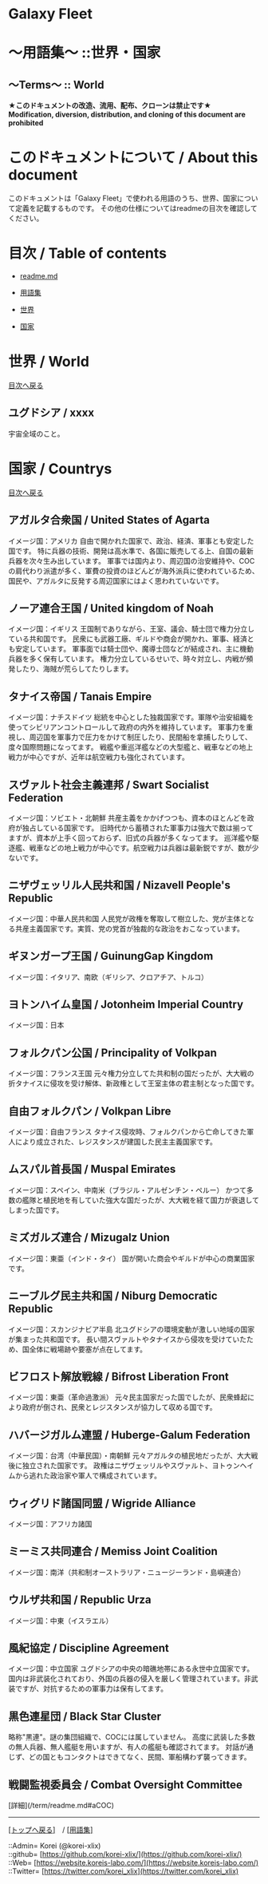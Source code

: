 # Galaxy Fleet
  
<h1>～用語集～ ::世界・国家</h1>  
<h2>～Terms～ :: World</h2>  
  

**★このドキュメントの改造、流用、配布、クローンは禁止です★**  
    **Modification, diversion, distribution, and cloning of this document are prohibited**  
  

<h1 id="aHowto">このドキュメントについて / About this document</h1>  
このドキュメントは「Galaxy Fleet」で使われる用語のうち、世界、国家について定義を記載するものです。  
その他の仕様についてはreadmeの目次を確認してください。  
  





<h1 id="aMokuji">目次 / Table of contents</h1>  

* [readme.md](/readme.md)
* [用語集](/term/readme.md)

* [世界](#aWorld)
* [国家](#aCountrys)
  





<h1 id="aWorld">世界 / World</h1>  
  
  [目次へ戻る](#aMokuji)  
  

<h2>ユグドシア / xxxx</h2>  
宇宙全域のこと。  
  





<h1 id="aCountrys">国家 / Countrys</h1>  
  
  [目次へ戻る](#aMokuji)  
  

<h2>アガルタ合衆国 / United States of Agarta</h2>  
イメージ国：アメリカ  
自由で開かれた国家で、政治、経済、軍事とも安定した国です。  
特に兵器の技術、開発は高水準で、各国に販売してる上、自国の最新兵器を次々生み出しています。  
軍事では国内より、周辺国の治安維持や、COCの肩代わり派遣が多く、軍費の投資のほどんどが海外派兵に使われているため、
国民や、アガルタに反発する周辺国家にはよく思われていないです。  
  


<h2>ノーア連合王国 / United kingdom of Noah</h2>  
イメージ国：イギリス  
王国制でありながら、王室、議会、騎士団で権力分立している共和国です。  
民衆にも武器工廠、ギルドや商会が開かれ、軍事、経済とも安定しています。  
軍事面では騎士団や、魔導士団などが結成され、主に機動兵器を多く保有しています。  
権力分立しているせいで、時々対立し、内戦が頻発したり、海賊が荒らしてたりします。  
  


<h2>タナイス帝国 / Tanais Empire</h2>  
イメージ国：ナチスドイツ  
総統を中心とした独裁国家です。軍隊や治安組織を使ってシビリアンコントロールして政府の内外を維持しています。  
軍事力を重視し、周辺国を軍事力で圧力をかけて制圧したり、民間船を拿捕したりして、度々国際問題になってます。  
戦艦や重巡洋艦などの大型艦と、戦車などの地上戦力が中心ですが、近年は航空戦力も強化されています。  
  


<h2>スヴァルト社会主義連邦 / Swart Socialist Federation</h2>  
イメージ国：ソビエト・北朝鮮  
共産主義をかかげつつも、資本のほとんどを政府が独占している国家です。  
旧時代から蓄積された軍事力は強大で数は揃ってますが、資本が上手く回っておらず、旧式の兵器が多くなってます。  
巡洋艦や駆逐艦、戦車などの地上戦力が中心です。航空戦力は兵器は最新鋭ですが、数が少ないです。  
  


<h2>ニザヴェッリル人民共和国 / Nizavell People's Republic</h2>  
イメージ国：中華人民共和国  
人民党が政権を奪取して樹立した、党が主体となる共産主義国家です。実質、党の党首が独裁的な政治をおこなっています。  
  


<h2>ギヌンガープ王国 / GuinungGap Kingdom</h2>  
イメージ国：イタリア、南欧（ギリシア、クロアチア、トルコ）  
  


<h2>ヨトンハイム皇国 / Jotonheim Imperial Country</h2>  
イメージ国：日本  
  


<h2>フォルクパン公国 / Principality of Volkpan</h2>  
イメージ国：フランス王国  
元々権力分立してた共和制の国だったが、大大戦の折タナイスに侵攻を受け解体、新政権として王室主体の君主制となった国です。  
  


<h2>自由フォルクパン / Volkpan Libre</h2>  
イメージ国：自由フランス  
タナイス侵攻時、フォルクパンから亡命してきた軍人により成立された、レジスタンスが建国した民主主義国家です。  
  


<h2>ムスパル首長国 / Muspal Emirates</h2>  
イメージ国：スペイン、中南米（ブラジル・アルゼンチン・ペルー）  
かつて多数の艦隊と植民地を有していた強大な国だったが、大大戦を経て国力が衰退してしまった国です。  
  


<h2>ミズガルズ連合 / Mizugalz Union</h2>  
イメージ国：東亜（インド・タイ）  
国が開いた商会やギルドが中心の商業国家です。  
  


<h2>ニーブルグ民主共和国 / Niburg Democratic Republic</h2>  
イメージ国：スカンジナビア半島  
北ユグドシアの環境変動が激しい地域の国家が集まった共和国です。  
長い間スヴァルトやタナイスから侵攻を受けていたため、国全体に戦場跡や要塞が点在してます。  
  


<h2>ビフロスト解放戦線 / Bifrost Liberation Front</h2>  
イメージ国：東亜（革命過激派）  
元々民主国家だった国でしたが、民衆蜂起により政府が倒され、民衆とレジスタンスが協力して収める国です。  
  


<h2>ハバージガルム連盟 / Huberge-Galum Federation</h2>  
イメージ国：台湾（中華民国）・南朝鮮  
元々アガルタの植民地だったが、大大戦後に独立された国家です。
政権はニザヴェッリルやスヴァルト、ヨトゥンヘイムから逃れた政治家や軍人で構成されています。  
  


<h2>ウィグリド諸国同盟 / Wigride Alliance</h2>  
イメージ国：アフリカ諸国  
  


<h2>ミーミス共同連合 / Memiss Joint Coalition</h2>  
イメージ国：南洋（共和制オーストラリア・ニュージーランド・島嶼連合）  
  


<h2>ウルザ共和国 / Republic Urza</h2>  
イメージ国：中東（イスラエル）  
  


<h2>風紀協定 / Discipline Agreement</h2>  
イメージ国：中立国家  
ユグドシアの中央の暗礁地帯にある永世中立国家です。  
国内は非武装化されており、外国の兵器の侵入を厳しく管理されています。非武装ですが、対抗するための軍事力は保有してます。  
  


<h2>黒色連星団 / Black Star Cluster</h2>  
略称"黒連"。謎の集団組織で、COCには属していません。  
高度に武装した多数の無人兵器、無人艦艇を用いますが、有人の艦艇も確認されてます。  
対話が通じず、どの国ともコンタクトはできてなく、民間、軍船構わず襲ってきます。  
  


<h2>戦闘監視委員会 / Combat Oversight Committee</h2>  
  [詳細](/term/readme.md#aCOC)  
  





***
[[トップへ戻る]](/readme.md)　/
[[用語集]](/term/readme.md)  
  
::Admin= Korei (@korei-xlix)  
::github= [https://github.com/korei-xlix/](https://github.com/korei-xlix/)  
::Web= [https://website.koreis-labo.com/](https://website.koreis-labo.com/)  
::Twitter= [https://twitter.com/korei_xlix](https://twitter.com/korei_xlix)  
